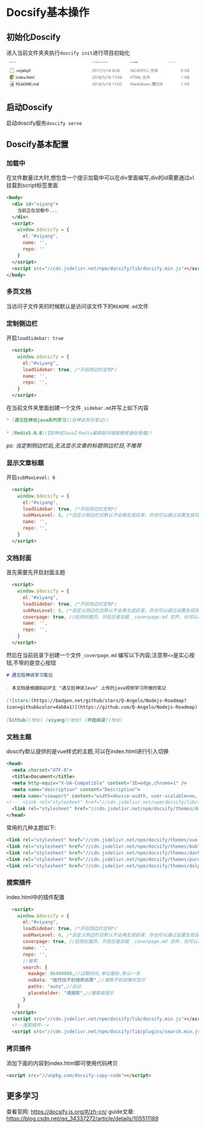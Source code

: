 # Docsify基本操作





## 初始化Doscify

进入当前文件夹夹执行`doscify init`进行项目初始化

![image-20201019151439050](assets/image-20201019151439050.png)





## 启动Doscify

启动doscify服务`doscify serve`



## Doscify基本配置



### 加载中

在文件数量过大时,想包含一个提示加载中可以在div里面编写,div的id需要通过`el`挂载到script标签里面

```html
<body>
  <div id="xiyang">
    当前正在加载中...
  </div>
  <script>
    window.$docsify = {
      el:"#xiyang",
      name: '',
      repo: ''
    }
  </script>
  <script src="//cdn.jsdelivr.net/npm/docsify/lib/docsify.min.js"></script>
</body>
```

### 多页文档

当访问子文件夹的时候默认是访问该文件下的`README.md`文件





### 定制侧边栏

开启`loadSidebar: true`

```html
  <script>
    window.$docsify = {
      el:"#xiyang",
      loadSidebar: true, /*开启侧边栏定制*/
      name: '',
      repo: '',
    }
  </script>
```

在当前文件夹里面创建一个文件`_sidebar.md`并写上如下内容

```markdown
* [遇见狂神说java系列学习](狂神说系列笔记/)

* [Redis5.0.8](【狂神说Java】Redis最新超详细版教程通俗易懂/)
```

*ps: 当定制侧边栏后,无法显示文章的标题侧边栏目,不推荐*



### 显示文章标题

开启`subMaxLevel: 6`

```html
  <script>
    window.$docsify = {
      el:"#xiyang",
      loadSidebar: true, /*开启侧边栏定制*/
      subMaxLevel: 6, /*自定义侧边栏后默认不会再生成目录，你也可以通过设置生成目录的最大层级开启这个功能。*/
      name: '',
      repo: '',
    }
  </script>
```



### 文档封面

首先需要先开启封面主题

```html
  <script>
    window.$docsify = {
      el:"#xiyang",
      loadSidebar: true, /*开启侧边栏定制*/
      subMaxLevel: 6, /*自定义侧边栏后默认不会再生成目录，你也可以通过设置生成目录的最大层级开启这个功能。*/
      coverpage: true, //启用封面页。开启后是加载 _coverpage.md 文件，也可以自定义文件名。
      name: '',
      repo: '',
    }
  </script>
```

然后在当前目录下创建一个文件`_coverpage.md` 编写以下内容;注意带`<>`是实心按钮,不带的是空心按钮

```markdown
# 遇见狂神说学习笔记

- 本文档是根据B站UP主 "遇见狂神说Java" 上传的java视频学习所做的笔记

[![stars](https://badgen.net/github/stars/Q-Angelo/Nodejs-Roadmap?
icon=github&color=4ab8a1)](https://github.com/Q-Angelo/Nodejs-Roadmap) [![forks] (https://badgen.net/github/forks/Q-Angelo/Nodejs-Roadmap?icon=github&color=4ab8a1)] (https://github.com/Q-Angelo/Nodejs-Roadmap)

[Github](地址) [xiyang](地址) [开始阅读](地址)
```

### 文档主题

doscify默认提供的是vue样式的主题,可以在index.html进行引入切换

```html
<head>
  <meta charset="UTF-8">
  <title>Document</title>
  <meta http-equiv="X-UA-Compatible" content="IE=edge,chrome=1" />
  <meta name="description" content="Description">
  <meta name="viewport" content="width=device-width, user-scalable=no, initial-scale=1.0, maximum-scale=1.0, minimum-scale=1.0">
<!--  <link rel="stylesheet" href="//cdn.jsdelivr.net/npm/docsify/lib/themes/vue.css">--> <!--默认主题-->
  <link rel="stylesheet" href="//cdn.jsdelivr.net/npm/docsify/themes/dolphin.css"> <!--切换为其他主题-->
</head>
```

常用的几种主题如下:

```html
<link rel="stylesheet" href="//cdn.jsdelivr.net/npm/docsify/themes/vue.css">
<link rel="stylesheet" href="//cdn.jsdelivr.net/npm/docsify/themes/buble.css">
<link rel="stylesheet" href="//cdn.jsdelivr.net/npm/docsify/themes/dark.css">
<link rel="stylesheet" href="//cdn.jsdelivr.net/npm/docsify/themes/pure.css">
<link rel="stylesheet" href="//cdn.jsdelivr.net/npm/docsify/themes/dolphin.css">
```



###  搜索插件

index.html中的插件配置

```html
  <script>
    window.$docsify = {
      el:"#xiyang",
      loadSidebar: true, /*开启侧边栏定制*/
      subMaxLevel: 6, /*自定义侧边栏后默认不会再生成目录，你也可以通过设置生成目录的最大层级开启这个功能。*/
      coverpage: true, //启用封面页。开启后是加载 _coverpage.md 文件，也可以自定义文件名。
      name: '',
      repo: '',
      //搜索
      search: {
        maxAge: 86400000,//过期时间,单位毫秒,默认一天
        noData: "居然找不到搜索结果",//搜索不到结果时显示
        paths: "auto",//自动
        placeholder: "请搜索",//搜索框提示
      }
    }
  </script>
  <script src="//cdn.jsdelivr.net/npm/docsify/lib/docsify.min.js"></script>
  <!--搜索插件-->
  <script src="//cdn.jsdelivr.net/npm/docsify/lib/plugins/search.min.js"></script>
```

### 拷贝插件

添加下面的内容到index.html即可使用代码拷贝

```html
<script src="//unpkg.com/docsify-copy-code"></script>
```



## 更多学习

查看官网: https://docsify.js.org/#/zh-cn/
guide文章: https://blog.csdn.net/qq_34337272/article/details/105511189